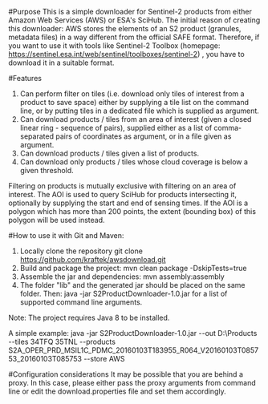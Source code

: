 #Purpose
This is a simple downloader for Sentinel-2 products from either Amazon Web Services (AWS) or ESA's SciHub.
The initial reason of creating this downloader: AWS stores the elements of an S2 product (granules, metadata files) in a way
different from the official SAFE format. Therefore, if you want to use it with tools like Sentinel-2 Toolbox 
(homepage: https://sentinel.esa.int/web/sentinel/toolboxes/sentinel-2) , you have to download it in a suitable format.

#Features
1. Can perform filter on tiles (i.e. download only tiles of interest from a product to save space) either by supplying
a tile list on the command line, or by putting tiles in a dedicated file which is supplied as argument.
2. Can download products / tiles from an area of interest (given a closed linear ring - sequence of <lon lat> pairs),
supplied either as a list of comma-separated pairs of coordinates as argument, or in a file given as argument.
3. Can download products / tiles given a list of products.
4. Can download only products / tiles whose cloud coverage is below a given threshold.

Filtering on products is mutually exclusive with filtering on an area of interest. The AOI is used to query SciHub for products intersecting it, optionally by supplying the start and end of sensing times. If the AOI is a polygon which has more than 200 points, the extent (bounding box) of this polygon will be used instead.

#How to use it with Git and Maven:
1. Locally clone the repository
    git clone https://github.com/kraftek/awsdownload.git
2. Build and package the project:
    mvn clean package -DskipTests=true
3. Assemble the jar and dependencies:
    mvn assembly:assembly
3. The folder "lib" and the generated jar should be placed on the same folder. Then:
    java -jar S2ProductDownloader-1.0.jar
   for a list of supported command line arguments.

Note: The project requires Java 8 to be installed.

A simple example:
    java -jar S2ProductDownloader-1.0.jar --out D:\Products --tiles 34TFQ 35TNL --products S2A_OPER_PRD_MSIL1C_PDMC_20160103T183955_R064_V20160103T085753_20160103T085753 --store AWS

#Configuration considerations
It may be possible that you are behind a proxy. In this case, please either pass the proxy arguments from command line or edit the download.properties file and set them accordingly.
